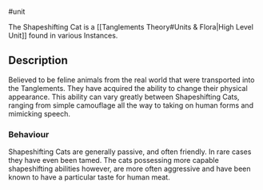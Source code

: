 #unit 

The Shapeshifting Cat is a [[Tanglements Theory#Units & Flora|High Level Unit]] found in various Instances.

## Description
Believed to be feline animals from the real world that were transported into the Tanglements. They have acquired the ability to change their physical appearance. This ability can vary greatly between Shapeshifting Cats, ranging from simple camouflage all the way to taking on human forms and mimicking speech.

### Behaviour
Shapeshifting Cats are generally passive, and often friendly. In rare cases they have even been tamed. The cats possessing more capable shapeshifting abilities however, are more often aggressive and have been known to have a particular taste for human meat.